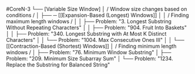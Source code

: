 #CoreN-3
└── [Variable Size Window]
    │   / Window size changes based on conditions /
    │
    ├── ─ [[Expansion-Based (Longest) Windows]]
    │   │   / Finding maximum length windows /
    │   │   ├── Problem: "3. Longest Substring Without Repeating Characters"
    │   │   ├── Problem: "904. Fruit Into Baskets"
    │   │   ├── Problem: "340. Longest Substring with At Most K Distinct Characters"
    │   │   └── Problem: "1004. Max Consecutive Ones III"
    │   │
    └── [[Contraction-Based (Shortest) Windows]]
        │   / Finding minimum length windows /
        │   ├── Problem: "76. Minimum Window Substring"
        │   ├── Problem: "209. Minimum Size Subarray Sum"
        │   └── Problem: "1234. Replace the Substring for Balanced String"